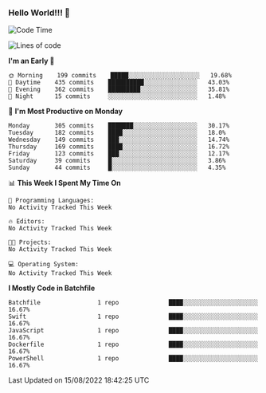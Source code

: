 ### Hello World!!! 👋

<!--
**kekotek/kekotek** is a ✨ _special_ ✨ repository because its `README.md` (this file) appears on your GitHub profile.

Here are some ideas to get you started:

- 🔭 I’m currently working on ...
- 🌱 I’m currently learning ...
- 👯 I’m looking to collaborate on ...
- 🤔 I’m looking for help with ...
- 💬 Ask me about ...
- 📫 How to reach me: ...
- 😄 Pronouns: ...
- ⚡ Fun fact: ...
-->

<!--START_SECTION:waka-->
![Code Time](http://img.shields.io/badge/Code%20Time-0%20secs-blue)

![Lines of code](https://img.shields.io/badge/From%20Hello%20World%20I%27ve%20Written-19%20Thousand%20lines%20of%20code-blue)

**I'm an Early 🐤** 

```text
🌞 Morning    199 commits    █████░░░░░░░░░░░░░░░░░░░░   19.68% 
🌆 Daytime    435 commits    ██████████░░░░░░░░░░░░░░░   43.03% 
🌃 Evening    362 commits    █████████░░░░░░░░░░░░░░░░   35.81% 
🌙 Night      15 commits     ░░░░░░░░░░░░░░░░░░░░░░░░░   1.48%

```
📅 **I'm Most Productive on Monday** 

```text
Monday       305 commits    ███████░░░░░░░░░░░░░░░░░░   30.17% 
Tuesday      182 commits    ████░░░░░░░░░░░░░░░░░░░░░   18.0% 
Wednesday    149 commits    ███░░░░░░░░░░░░░░░░░░░░░░   14.74% 
Thursday     169 commits    ████░░░░░░░░░░░░░░░░░░░░░   16.72% 
Friday       123 commits    ███░░░░░░░░░░░░░░░░░░░░░░   12.17% 
Saturday     39 commits     █░░░░░░░░░░░░░░░░░░░░░░░░   3.86% 
Sunday       44 commits     █░░░░░░░░░░░░░░░░░░░░░░░░   4.35%

```


📊 **This Week I Spent My Time On** 

```text
💬 Programming Languages: 
No Activity Tracked This Week

🔥 Editors: 
No Activity Tracked This Week

🐱‍💻 Projects: 
No Activity Tracked This Week

💻 Operating System: 
No Activity Tracked This Week

```

**I Mostly Code in Batchfile** 

```text
Batchfile                1 repo              ████░░░░░░░░░░░░░░░░░░░░░   16.67% 
Swift                    1 repo              ████░░░░░░░░░░░░░░░░░░░░░   16.67% 
JavaScript               1 repo              ████░░░░░░░░░░░░░░░░░░░░░   16.67% 
Dockerfile               1 repo              ████░░░░░░░░░░░░░░░░░░░░░   16.67% 
PowerShell               1 repo              ████░░░░░░░░░░░░░░░░░░░░░   16.67%

```



 Last Updated on 15/08/2022 18:42:25 UTC
<!--END_SECTION:waka-->

